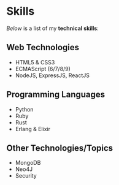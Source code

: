 # Skills

_Below_ is a list of my **technical skills**:

## Web Technologies
- HTML5 & CSS3
- ECMAScript (6/7/8/9)
- NodeJS, ExpressJS, ReactJS

## Programming Languages
- Python
- Ruby
- Rust
- Erlang & Elixir

## Other Technologies/Topics
- MongoDB
- Neo4J
- Security
